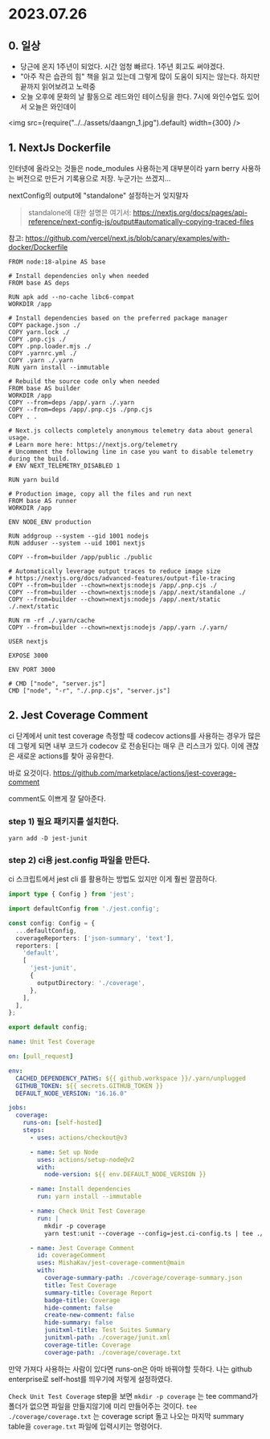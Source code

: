 # 2023.07.26

## 0. 일상

- 당근에 온지 1주년이 되었다. 시간 엄청 빠르다. 1주년 회고도 써야겠다.
- "아주 작은 습관의 힘" 책을 읽고 있는데 그렇게 많이 도움이 되지는 않는다. 하지만 끝까지 읽어보려고 노력중
- 오늘 오후에 문화의 날 활동으로 레드와인 테이스팅을 한다. 7시에 와인수업도 있어서 오늘은 와인데이

<img src={require("../../assets/daangn_1.jpg").default} width={300} />

## 1. NextJs Dockerfile

인터넷에 올라오는 것들은 node_modules 사용하는게 대부분이라 yarn berry 사용하는 버전으로 만든거 기록용으로 저장.
누군가는 쓰겠지...

nextConfig의 output에 "standalone" 설정하는거 잊지말자

> standalone에 대한 설명은 여기서: https://nextjs.org/docs/pages/api-reference/next-config-js/output#automatically-copying-traced-files

참고: https://github.com/vercel/next.js/blob/canary/examples/with-docker/Dockerfile

```docker
FROM node:18-alpine AS base

# Install dependencies only when needed
FROM base AS deps

RUN apk add --no-cache libc6-compat
WORKDIR /app

# Install dependencies based on the preferred package manager
COPY package.json ./
COPY yarn.lock ./
COPY .pnp.cjs ./
COPY .pnp.loader.mjs ./
COPY .yarnrc.yml ./
COPY .yarn ./.yarn
RUN yarn install --immutable

# Rebuild the source code only when needed
FROM base AS builder
WORKDIR /app
COPY --from=deps /app/.yarn ./.yarn
COPY --from=deps /app/.pnp.cjs ./pnp.cjs
COPY . .

# Next.js collects completely anonymous telemetry data about general usage.
# Learn more here: https://nextjs.org/telemetry
# Uncomment the following line in case you want to disable telemetry during the build.
# ENV NEXT_TELEMETRY_DISABLED 1

RUN yarn build

# Production image, copy all the files and run next
FROM base AS runner
WORKDIR /app

ENV NODE_ENV production

RUN addgroup --system --gid 1001 nodejs
RUN adduser --system --uid 1001 nextjs

COPY --from=builder /app/public ./public

# Automatically leverage output traces to reduce image size
# https://nextjs.org/docs/advanced-features/output-file-tracing
COPY --from=builder --chown=nextjs:nodejs /app/.pnp.cjs ./
COPY --from=builder --chown=nextjs:nodejs /app/.next/standalone ./
COPY --from=builder --chown=nextjs:nodejs /app/.next/static ./.next/static

RUN rm -rf ./.yarn/cache
COPY --from=builder --chown=nextjs:nodejs /app/.yarn ./.yarn/

USER nextjs

EXPOSE 3000

ENV PORT 3000

# CMD ["node", "server.js"]
CMD ["node", "-r", "./.pnp.cjs", "server.js"]
```

## 2. Jest Coverage Comment

ci 단계에서 unit test coverage 측정할 때 codecov actions를 사용하는 경우가 많은데 그렇게 되면 내부 코드가 codecov 로 전송된다는 매우 큰 리스크가 있다. 이에 괜찮은 새로운 actions를 찾아 공유한다.

바로 요것이다. https://github.com/marketplace/actions/jest-coverage-comment

comment도 이쁘게 잘 달아준다.

### step 1) 필요 패키지를 설치한다.

```shell
yarn add -D jest-junit
```

### step 2) ci용 jest.config 파일을 만든다.

ci 스크립트에서 jest cli 를 활용하는 방법도 있지만 이게 훨씬 깔끔하다.

```ts title="jest.ci-config.ts"
import type { Config } from 'jest';

import defaultConfig from './jest.config';

const config: Config = {
  ...defaultConfig,
  coverageReporters: ['json-summary', 'text'],
  reporters: [
    'default',
    [
      'jest-junit',
      {
        outputDirectory: './coverage',
      },
    ],
  ],
};

export default config;
```

```yaml title="coverage.yml"
name: Unit Test Coverage

on: [pull_request]

env:
  CACHED_DEPENDENCY_PATHS: ${{ github.workspace }}/.yarn/unplugged
  GITHUB_TOKEN: ${{ secrets.GITHUB_TOKEN }}
  DEFAULT_NODE_VERSION: "16.16.0"

jobs:
  coverage:
    runs-on: [self-hosted]
    steps:
      - uses: actions/checkout@v3

      - name: Set up Node
        uses: actions/setup-node@v2
        with:
          node-version: ${{ env.DEFAULT_NODE_VERSION }}

      - name: Install dependencies
        run: yarn install --immutable

      - name: Check Unit Test Coverage
        run: |
          mkdir -p coverage
          yarn test:unit --coverage --config=jest.ci-config.ts | tee ./coverage/coverage.txt && exit ${PIPESTATUS[0]}

      - name: Jest Coverage Comment
        id: coverageComment
        uses: MishaKav/jest-coverage-comment@main
        with:
          coverage-summary-path: ./coverage/coverage-summary.json
          title: Test Coverage
          summary-title: Coverage Report
          badge-title: Coverage
          hide-comment: false
          create-new-comment: false
          hide-summary: false
          junitxml-title: Test Suites Summary
          junitxml-path: ./coverage/junit.xml
          coverage-title: Coverage
          coverage-path: ./coverage/coverage.txt
```

만약 가져다 사용하는 사람이 있다면 runs-on은 아마 바꿔야할 듯하다. 나는 github enterprise로 self-host를 띄우기에 저렇게 설정하였다.

`Check Unit Test Coverage` step을 보면 `mkdir -p coverage` 는 tee command가 폴더가 없으면 파일을 만들지않기에 미리 만들어주는 것이다. `tee ./coverage/coverage.txt` 는 coverage script 돌고 나오는 마지막 summary table을 `coverage.txt` 파일에 입력시키는 명령어다.
